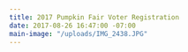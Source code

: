 ```yaml
---
title: 2017 Pumpkin Fair Voter Registration
date: 2017-08-26 16:47:00 -07:00
main-image: "/uploads/IMG_2438.JPG"
---
```


